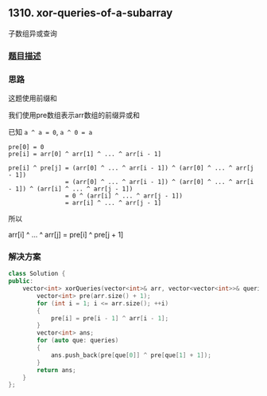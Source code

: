 ## 1310. xor-queries-of-a-subarray

子数组异或查询

### [题目描述](https://leetcode-cn.com/problems/xor-queries-of-a-subarray/)

### 思路

这题使用前缀和

我们使用pre数组表示arr数组的前缀异或和

已知 `a ^ a = 0`, `a ^ 0 = a`

```
pre[0] = 0
pre[i] = arr[0] ^ arr[1] ^ ... ^ arr[i - 1]

pre[i] ^ pre[j] = (arr[0] ^ ... ^ arr[i - 1]) ^ (arr[0] ^ ... ^ arr[j - 1])
                = (arr[0] ^ ... ^ arr[i - 1]) ^ (arr[0] ^ ... ^ arr[i - 1]) ^ (arr[i] ^ ... ^ arr[j - 1])
                = 0 ^ (arr[i] ^ ... ^ arr[j - 1])
                = arr[i] ^ ... ^ arr[j - 1]
```
所以

arr[i] ^ ... ^ arr[j] = pre[i] ^ pre[j + 1]

### 解决方案

```cpp
class Solution {
public:
    vector<int> xorQueries(vector<int>& arr, vector<vector<int>>& queries) {
        vector<int> pre(arr.size() + 1);
        for (int i = 1; i <= arr.size(); ++i)
        {
            pre[i] = pre[i - 1] ^ arr[i - 1];
        }
        vector<int> ans;
        for (auto que: queries)
        {
            ans.push_back(pre[que[0]] ^ pre[que[1] + 1]);
        }
        return ans;
    }
};
```